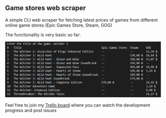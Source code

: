 ## Game stores web scraper

A simple CLI web scraper for fetching latest prices of games from different online game stores (Epic Games Store, Steam, GOG)

The functionality is very basic so far:

![Example of usage](doc/screenshot.jpg)

Feel free to join my [Trello board](https://trello.com/invite/b/0W9bt4xw/ATTI970241cc85dd1e1ac266da61a9a7951fCA16B0F4/game-stores-scraper) where you can watch the development progress and post issues